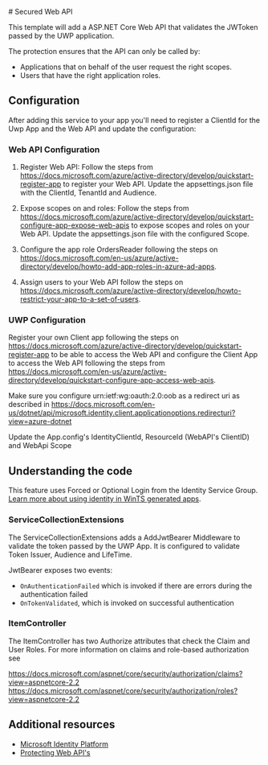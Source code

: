 ﻿﻿# Secured Web API

This template will add a ASP.NET Core Web API that validates the JWToken passed by the UWP application.

The protection ensures that the API can only be called by:

* Applications that on behalf of the user request the right scopes.
* Users that have the right application roles.

## Configuration

After adding this service to your app you'll need to register a ClientId for the Uwp App and the Web API and update the configuration:

### Web API Configuration

1. Register Web API: Follow the steps from  https://docs.microsoft.com/azure/active-directory/develop/quickstart-register-app to register your Web API.
Update the appsettings.json file with the ClientId, TenantId and Audience.

2. Expose scopes on and roles: Follow the steps from https://docs.microsoft.com/azure/active-directory/develop/quickstart-configure-app-expose-web-apis to expose scopes and roles on your Web API.
Update the appsettings.json file with the configured Scope.

3. Configure the app role OrdersReader following the steps on https://docs.microsoft.com/en-us/azure/active-directory/develop/howto-add-app-roles-in-azure-ad-apps.

4. Assign users to your Web API follow the steps on https://docs.microsoft.com/azure/active-directory/develop/howto-restrict-your-app-to-a-set-of-users.

### UWP Configuration

Register your own Client app following the steps on https://docs.microsoft.com/azure/active-directory/develop/quickstart-register-app to be able to access the Web API and configure the Client App to access the Web API following the steps from  https://docs.microsoft.com/en-us/azure/active-directory/develop/quickstart-configure-app-access-web-apis.

Make sure you configure urn:ietf:wg:oauth:2.0:oob as a redirect uri as described in https://docs.microsoft.com/en-us/dotnet/api/microsoft.identity.client.applicationoptions.redirecturi?view=azure-dotnet

Update the App.config's IdentityClientId, ResourceId (WebAPI's ClientID) and WebApi Scope

## Understanding the code

This feature uses Forced or Optional Login from the Identity Service Group. [Learn more about using identity in WinTS generated apps](./identity.md).

### ServiceCollectionExtensions

The ServiceCollectionExtensions adds a AddJwtBearer Middleware to validate the token passed by the UWP App. It is configured to validate Token Issuer, Audience and LifeTime.

JwtBearer exposes two events:

- `OnAuthenticationFailed` which is invoked if there are errors during the authentication failed
- `OnTokenValidated`, which is invoked on successful authentication

### ItemController

The ItemController has two Authorize attributes that check the Claim and User Roles. For more information on claims and role-based authorization see

https://docs.microsoft.com/aspnet/core/security/authorization/claims?view=aspnetcore-2.2
https://docs.microsoft.com/aspnet/core/security/authorization/roles?view=aspnetcore-2.2

## Additional resources

- [Microsoft Identity Platform](https://docs.microsoft.com/azure/active-directory/develop/v2-overview)
- [Protecting Web API's](https://docs.microsoft.com/azure/active-directory/develop/scenario-protected-web-api-overview)